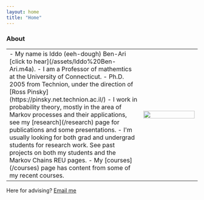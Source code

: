 ```yaml
---
layout: home
title: "Home"
---
```


 <h3 class="fw-bold  pb-0 mb-2">About</h3>
<table>
<colgroup>
 <col span="1" style="width: 70%;">
 <col span="1" style="width: 30%;">
 </colgroup>
<tbody>
<tr>
<td>

<div markdown="1">
- My name is  Iddo (eeh-dough) Ben-Ari [click to hear](/assets/Iddo%20Ben-Ari.m4a). 
- I am a  Professor of mathemtics at the University of Connecticut. 
- Ph.D. 2005 from Technion, under the direction of [Ross Pinsky](https://pinsky.net.technion.ac.il/)
- I work in probability theory, mostly in the area of Markov processes and their applications, see my [research](/research) page for publications and some presentations.
- I'm usually looking for both grad and undergrad students for research work. See past projects on both my students and the Markov Chains REU  pages.
- My [courses](/courses) page has content from some of my recent courses.
</div>

</td>
<td>
<img src="/assets/img/home.jpg" style="float: right;" width="100%">

</td>
</tr>
</tbody>
</table>



Here for advising? [Email me](iddo.ben-ari@uconn.edu)
